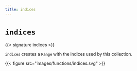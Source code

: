 ```yaml
---
title: indices
---
```


# `indices`

{{< signature indices >}}

`indices` creates a `Range` with the indices used by this collection.

{{< figure src="images/functions/indices.svg" >}}
